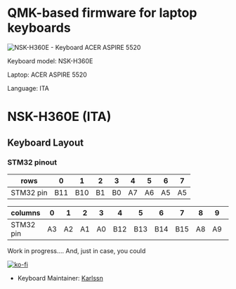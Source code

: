 # QMK-based firmware for laptop keyboards

![NSK-H360E - Keyboard ACER ASPIRE 5520](https://user-images.githubusercontent.com/37624798/143428394-523b28a2-6664-4fec-9eee-3856282d7b79.jpg)

Keyboard model: NSK-H360E

Laptop: ACER ASPIRE 5520

Language: ITA

# NSK-H360E (ITA)

## Keyboard Layout

### STM32 pinout
| rows        | 0   | 1   | 2   | 3   | 4   | 5   | 6   | 7   |
| ----------- | --- | --- | --- | --- | --- | --- | --- | --- |
| STM32 pin   | B11 | B10 | B1  | B0  | A7  | A6  | A5  | A5  |

| columns     | 0   | 1   | 2   | 3   | 4   | 5   | 6   | 7   | 8   | 9   | 10  | 11  | 12  | 13  | 14  | 15  | 16  | 17  |
| ----------- | --- | --- | --- | --- | --- | --- | --- | --- | --- | --- | --- | --- | --- | --- | --- | --- | --- | --- |
| STM32 pin   | A3  | A2  | A1  | A0  | B12 | B13 | B14 | B15 | A8  | A9  | A10 | A15 | B3  | B4  | B5  | B9  | B15 | B14 |


Work in progress....
And, just in case, you could 

[![ko-fi](https://ko-fi.com/img/githubbutton_sm.svg)](https://ko-fi.com/B0B377D0E)

* Keyboard Maintainer: [Karlssn](https://github.com/simonemauri)
